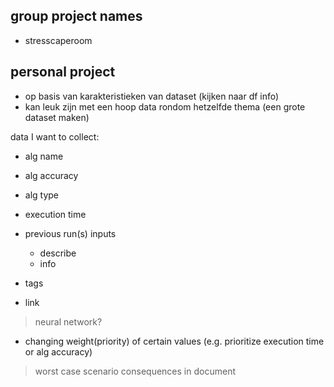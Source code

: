 
## group project names
- stresscaperoom


## personal project
 - op basis van karakteristieken van dataset (kijken naar df info)
 - kan leuk zijn met een hoop data rondom hetzelfde thema (een grote dataset maken)

 data I want to collect:
- alg name
- alg accuracy
- alg type
- execution time
- previous run(s) inputs
    - describe
    - info
    
- tags
- link

> neural network?
- changing weight(priority) of certain values (e.g. prioritize execution time or alg accuracy)


> worst case scenario consequences in document